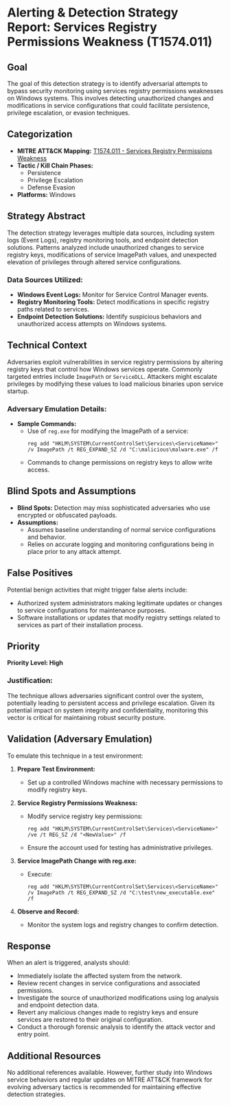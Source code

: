 # Alerting & Detection Strategy Report: Services Registry Permissions Weakness (T1574.011)

## Goal
The goal of this detection strategy is to identify adversarial attempts to bypass security monitoring using services registry permissions weaknesses on Windows systems. This involves detecting unauthorized changes and modifications in service configurations that could facilitate persistence, privilege escalation, or evasion techniques.

## Categorization

- **MITRE ATT&CK Mapping:** [T1574.011 - Services Registry Permissions Weakness](https://attack.mitre.org/techniques/T1574/011)
- **Tactic / Kill Chain Phases:**
  - Persistence
  - Privilege Escalation
  - Defense Evasion
- **Platforms:** Windows

## Strategy Abstract
The detection strategy leverages multiple data sources, including system logs (Event Logs), registry monitoring tools, and endpoint detection solutions. Patterns analyzed include unauthorized changes to service registry keys, modifications of service ImagePath values, and unexpected elevation of privileges through altered service configurations.

### Data Sources Utilized:
- **Windows Event Logs:** Monitor for Service Control Manager events.
- **Registry Monitoring Tools:** Detect modifications in specific registry paths related to services.
- **Endpoint Detection Solutions:** Identify suspicious behaviors and unauthorized access attempts on Windows systems.

## Technical Context
Adversaries exploit vulnerabilities in service registry permissions by altering registry keys that control how Windows services operate. Commonly targeted entries include `ImagePath` or `ServiceDLL`. Attackers might escalate privileges by modifying these values to load malicious binaries upon service startup.

### Adversary Emulation Details:
- **Sample Commands:**
  - Use of `reg.exe` for modifying the ImagePath of a service:
    ```shell
    reg add "HKLM\SYSTEM\CurrentControlSet\Services\<ServiceName>" /v ImagePath /t REG_EXPAND_SZ /d "C:\malicious\malware.exe" /f
    ```
  - Commands to change permissions on registry keys to allow write access.

## Blind Spots and Assumptions
- **Blind Spots:** Detection may miss sophisticated adversaries who use encrypted or obfuscated payloads.
- **Assumptions:**
  - Assumes baseline understanding of normal service configurations and behavior.
  - Relies on accurate logging and monitoring configurations being in place prior to any attack attempt.

## False Positives
Potential benign activities that might trigger false alerts include:
- Authorized system administrators making legitimate updates or changes to service configurations for maintenance purposes.
- Software installations or updates that modify registry settings related to services as part of their installation process.

## Priority
**Priority Level: High**

### Justification:
The technique allows adversaries significant control over the system, potentially leading to persistent access and privilege escalation. Given its potential impact on system integrity and confidentiality, monitoring this vector is critical for maintaining robust security posture.

## Validation (Adversary Emulation)
To emulate this technique in a test environment:

1. **Prepare Test Environment:**
   - Set up a controlled Windows machine with necessary permissions to modify registry keys.
   
2. **Service Registry Permissions Weakness:**
   - Modify service registry key permissions:
     ```shell
     reg add "HKLM\SYSTEM\CurrentControlSet\Services\<ServiceName>" /ve /t REG_SZ /d "<NewValue>" /f
     ```
   - Ensure the account used for testing has administrative privileges.

3. **Service ImagePath Change with reg.exe:**
   - Execute:
     ```shell
     reg add "HKLM\SYSTEM\CurrentControlSet\Services\<ServiceName>" /v ImagePath /t REG_EXPAND_SZ /d "C:\test\new_executable.exe" /f
     ```

4. **Observe and Record:** 
   - Monitor the system logs and registry changes to confirm detection.

## Response
When an alert is triggered, analysts should:
- Immediately isolate the affected system from the network.
- Review recent changes in service configurations and associated permissions.
- Investigate the source of unauthorized modifications using log analysis and endpoint detection data.
- Revert any malicious changes made to registry keys and ensure services are restored to their original configuration.
- Conduct a thorough forensic analysis to identify the attack vector and entry point.

## Additional Resources
No additional references available. However, further study into Windows service behaviors and regular updates on MITRE ATT&CK framework for evolving adversary tactics is recommended for maintaining effective detection strategies.